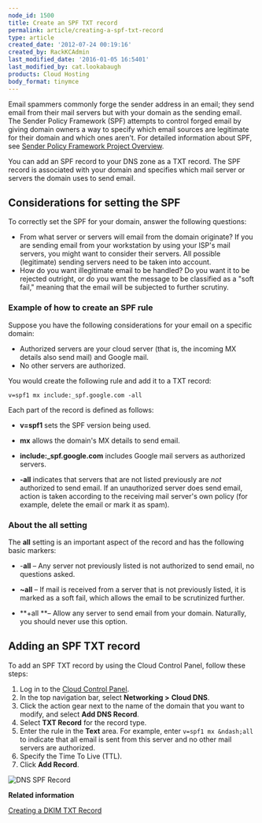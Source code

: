 ```yaml
---
node_id: 1500
title: Create an SPF TXT record
permalink: article/creating-a-spf-txt-record
type: article
created_date: '2012-07-24 00:19:16'
created_by: RackKCAdmin
last_modified_date: '2016-01-05 16:5401'
last_modified_by: cat.lookabaugh
products: Cloud Hosting
body_format: tinymce
---
```


Email spammers commonly forge the sender address in an email; they send
email from their mail servers but with your domain as the sending email.
The Sender Policy Framework (SPF) attempts to control forged email by
giving domain owners a way to specify which email sources are legitimate
for their domain and which ones aren't. For detailed information about
SPF, see [Sender Policy Framework Project
Overview](http://www.openspf.org/).

You can add an SPF record to your DNS zone as a TXT record. The SPF
record is associated with your domain and specifies which mail server or
servers the domain uses to send email.

Considerations for setting the SPF
----------------------------------

To correctly set the SPF for your domain, answer the following
questions:

-   From what server or servers will email from the domain originate? If
    you are sending email from your workstation by using your ISP's mail
    servers, you might want to consider their servers. All possible
    (legitimate) sending servers need to be taken into account.
-   How do you want illegitimate email to be handled? Do you want it to
    be rejected outright, or do you want the message to be classified as
    a "soft fail," meaning that the email will be subjected to further
    scrutiny.

### Example of how to create an SPF rule

Suppose you have the following considerations for your email on a
specific domain:

-   Authorized servers are your cloud server (that is, the incoming MX
    details also send mail) and Google mail.
-   No other servers are authorized.

You would create the following rule and add it to a TXT record:

    v=spf1 mx include:_spf.google.com -all

Each part of the record is defined as follows:

-   **v=spf1** sets the SPF version being used.

-   **mx** allows the domain's MX details to send email.

-   **include:\_spf.google.com** includes Google mail servers as
    authorized servers.

-   **-all** indicates that servers that are not listed previously are
    *not* authorized to send email. If an unauthorized server does send
    email, action is taken according to the receiving mail server's own
    policy (for example, delete the email or mark it as spam).

### About the all setting

The **all** setting is an important aspect of the record and has the
following basic markers:

-   -**all** &ndash; Any server not previously listed is not authorized to
    send email, no questions asked.

-   **\~all** &ndash; If mail is received from a server that is not previously
    listed, it is marked as a soft fail, which allows the email to be
    scrutinized further.

-   **+all **&ndash; Allow any server to send email from your domain.
    Naturally, you should never use this option.

 

Adding an SPF TXT record
------------------------

To add an SPF TXT record by using the Cloud Control Panel, follow these
steps:

1.  Log in to the [Cloud Control Panel](https://mycloud.rackspace.com/).
2.  In the top navigation bar, select **Networking \>** **Cloud DNS**.
3.  Click the action gear next to the name of the domain that you want
    to modify, and select **Add DNS Record**.
4.  Select **TXT Record** for the record type.
5.  Enter the rule in the **Text** area. For example, enter
    `v=spf1 mx &ndash;all` to indicate that all email is sent from this server
    and no other mail servers are authorized.
6.  Specify the Time To Live (TTL).
7.  Click **Add Record**.

![DNS SPF
Record](http://c691244.r44.cf2.rackcdn.com/SPF%20Record%20DNS.png)

 

**Related information**

[Creating a DKIM TXT
Record](http://www.rackspace.com/knowledge_center/article/create-a-dkim-txt-record)

